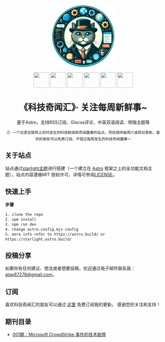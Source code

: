 <p align="center">
    <img width="200" src="https://raw.githubusercontent.com/binarycoder777/binarycoder777.github.io/main/public/favicon.ico">
</p>


<p align="center">
    <a target="_blank">
        <img src="https://img.icons8.com/?size=100&id=lckHFUP7nJhG&format=png&color=000000" style="width: 50px; height: 50px;"/>
    </a>
    <a target="_blank">
        <img src="https://github.com/withastro/starlight/assets/357379/494fcd83-42aa-4891-87e0-87402fa0b6f3" style="width: 50px; height: 50px;"/>
    </a>
    <a target="_blank">
        <img src="https://img.icons8.com/?size=100&id=13841&format=png&color=000000" style="width: 50px; height: 50px;"/>
    </a>
    <a target="_blank">
        <img src="https://img.icons8.com/?size=100&id=yauDoZYEux9L&format=png&color=000000" style="width: 50px; height: 50px;"/>
    </a>
    <a target="_blank">
        <img src="https://img.icons8.com/?size=100&id=12192&format=png&color=000000" style="width: 50px; height: 50px;"/>
    </a>
    <a target="_blank">
        <img src="https://img.icons8.com/?size=100&id=76thz6hgYpSk&format=png&color=000000" style="width: 50px; height: 50px;"/>
    </a>
</p>


<h1 align="center">《科技奇闻汇》· 关注每周新鲜事~ </h1>

<div align="center">



<p>基于Astro，支持RSS订阅、Giscus评论、中英双语阅读、明暗主题等</p>

```
🕙 一个记录互联网上实时发生的科技新闻和奇闻趣事的站点，项目保持每周六或周日更新，喜欢的朋友可以免费订阅，不错过每周发生的科技奇闻趣事～
```

</div>


## 关于站点

站点通过[starlight主题](https://starlight.astro.build/getting-started/)进行搭建（一个建立在 [Astro](https://astro.build/) 框架之上的全功能文档主题），站点内容遵循MIT 授权许可，详情可参阅[LICENSE](https://github.com/binarycoder777/binarycoder777.github.io?tab=MIT-1-ov-file)。

## 快速上手

**步骤**
```
1. clone the repo
2. npm install
3. npm run dev
4. change astro.config.mjs config
5. more info refer to https://astro.build/ or https://starlight.astro.build/
```

## 投稿分享

如果你有任何建议、想法或者想要投稿，欢迎通过电子邮件联系我：atao67276@gmail.com。

## 订阅

喜欢科技奇闻汇的朋友可以通过 [这里]([http://localhost:4321/rss.xml](https://binarycoder777.github.io/zh-cn)) 免费订阅我的更新。 感谢您的关注和支持！

## 期刊目录

- [001期：Microsoft CrowdStrike 事件的技术故障](https://binarycoder777.github.io/zh-cn/2024%E5%B9%B4/7%E6%9C%88/001%E6%9C%9F/)
